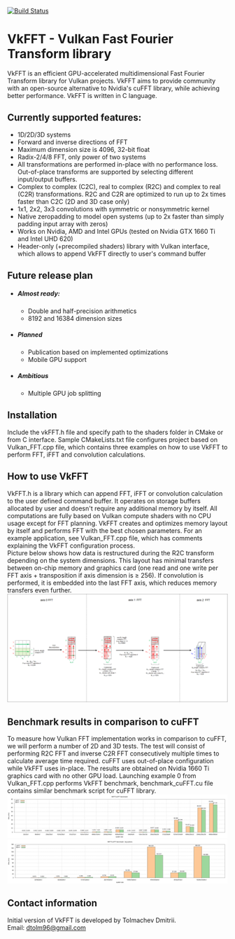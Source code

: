 [![Build Status](https://travis-ci.com/DTolm/VkFFT.svg?token=nMgUQeqx7PXMeCFaXqsb&branch=master)](https://travis-ci.com/github/DTolm/VkFFT)
# VkFFT - Vulkan Fast Fourier Transform library
VkFFT is an efficient GPU-accelerated multidimensional Fast Fourier Transform library for Vulkan projects. VkFFT aims to provide community with an open-source alternative to Nvidia's cuFFT library, while achieving better performance. VkFFT is written in C language.
## Currently supported features:
  - 1D/2D/3D systems
  - Forward and inverse directions of FFT
  - Maximum dimension size is 4096, 32-bit float 
  - Radix-2/4/8 FFT, only power of two systems
  - All transformations are performed in-place with no performance loss. Out-of-place transforms are supported by selecting different input/output buffers.
  - Complex to complex (C2C), real to complex (R2C) and complex to real (C2R) transformations. R2C and C2R are optimized to run up to 2x times faster than C2C (2D and 3D case only)
  - 1x1, 2x2, 3x3 convolutions with symmetric or nonsymmetric kernel
  - Native zeropadding to model open systems (up to 2x faster than simply padding input array with zeros)
  - Works on Nvidia, AMD and Intel GPUs (tested on Nvidia GTX 1660 Ti and Intel UHD 620)
  - Header-only (+precompiled shaders) library with Vulkan interface, which allows to append VkFFT directly to user's command buffer
## Future release plan
 - ##### Almost ready: 
   - Double and half-precision arithmetics
   - 8192 and 16384 dimension sizes
 - ##### Planned
    - Publication based on implemented optimizations
    - Mobile GPU support
 - ##### Ambitious
    - Multiple GPU job splitting

## Installation
Include the vkFFT.h file and specify path to the shaders folder in CMake or from C interface. Sample CMakeLists.txt file configures project based on Vulkan_FFT.cpp file, which contains three examples on how to use VkFFT to perform FFT, iFFT and convolution calculations.
## How to use VkFFT
VkFFT.h is a library which can append FFT, iFFT or convolution calculation to the user defined command buffer. It operates on storage buffers allocated by user and doesn't require any additional memory by itself. All computations are fully based on Vulkan compute shaders with no CPU usage except for FFT planning. VkFFT creates and optimizes memory layout by itself and performs FFT with the best chosen parameters. For an example application, see Vulkan_FFT.cpp file, which has comments explaining the VkFFT configuration process.\
Picture below shows how data is restructured during the R2C transform depending on the system dimensions. This layout has minimal transfers between on-chip memory and graphics card (one read and one write per FFT axis + transposition if axis dimension is ≥ 256). If convolution is performed, it is embedded into the last FFT axis, which reduces memory transfers even further.
![alt text](https://github.com/dtolm/VkFFT/blob/master/FFT_memory_layout.png?raw=true)
## Benchmark results in comparison to cuFFT
To measure how Vulkan FFT implementation works in comparison to cuFFT, we will perform a number of 2D and 3D tests. The test will consist of performing R2C FFT and inverse C2R FFT consecutively multiple times to calculate average time required. cuFFT uses out-of-place configuration while VkFFT uses in-place. The results are obtained on Nvidia 1660 Ti graphics card with no other GPU load. Launching example 0 from Vulkan_FFT.cpp performs VkFFT benchmark, benchmark_cuFFT.cu file contains similar benchmark script for cuFFT library. 
![alt text](https://github.com/DTolm/VkFFT/blob/master/vkfft_benchmark_1.png?raw=true)
![alt text](https://github.com/DTolm/VkFFT/blob/master/vkfft_benchmark_2.png?raw=true)
## Contact information
Initial version of VkFFT is developed by Tolmachev Dmitrii.\
Email: <dtolm96@gmail.com>
